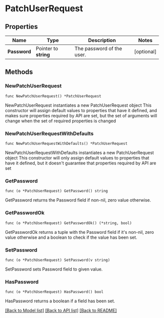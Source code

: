 # PatchUserRequest

## Properties

Name | Type | Description | Notes
------------ | ------------- | ------------- | -------------
**Password** | Pointer to **string** | The password of the user. | [optional] 

## Methods

### NewPatchUserRequest

`func NewPatchUserRequest() *PatchUserRequest`

NewPatchUserRequest instantiates a new PatchUserRequest object
This constructor will assign default values to properties that have it defined,
and makes sure properties required by API are set, but the set of arguments
will change when the set of required properties is changed

### NewPatchUserRequestWithDefaults

`func NewPatchUserRequestWithDefaults() *PatchUserRequest`

NewPatchUserRequestWithDefaults instantiates a new PatchUserRequest object
This constructor will only assign default values to properties that have it defined,
but it doesn't guarantee that properties required by API are set

### GetPassword

`func (o *PatchUserRequest) GetPassword() string`

GetPassword returns the Password field if non-nil, zero value otherwise.

### GetPasswordOk

`func (o *PatchUserRequest) GetPasswordOk() (*string, bool)`

GetPasswordOk returns a tuple with the Password field if it's non-nil, zero value otherwise
and a boolean to check if the value has been set.

### SetPassword

`func (o *PatchUserRequest) SetPassword(v string)`

SetPassword sets Password field to given value.

### HasPassword

`func (o *PatchUserRequest) HasPassword() bool`

HasPassword returns a boolean if a field has been set.


[[Back to Model list]](../README.md#documentation-for-models) [[Back to API list]](../README.md#documentation-for-api-endpoints) [[Back to README]](../README.md)


